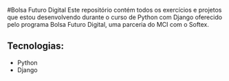 #Bolsa Futuro Digital
Este repositório contém todos os exercícios e projetos que estou desenvolvendo durante o curso de Python com Django oferecido pelo programa Bolsa Futuro Digital, uma parceria do MCI com o Softex.

## Tecnologias:
- Python
- Django
